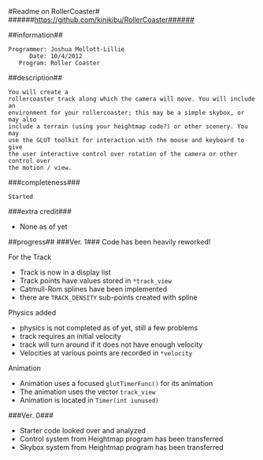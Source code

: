 #Readme on RollerCoaster#
######https://github.com/kinikibu/RollerCoaster######

##information##
```
Programmer: Joshua Mellott-Lillie
      Date: 10/4/2012
   Program: Roller Coaster
```

##description##
```
You will create a
rollercoaster track along which the camera will move. You will include an
environment for your rollercoaster; this may be a simple skybox, or may also
include a terrain (using your heightmap code?) or other scenery. You may
use the GLUT toolkit for interaction with the mouse and keyboard to give
the user interactive control over rotation of the camera or other control over
the motion / view.
```

###completeness###
```
Started
```

###extra credit###
+ None as of yet



##progress##
###Ver. 1###
Code has been heavily reworked!

For the Track
+ Track is now in a display list
+ Track points have values stored in ```*track_view```
+ Catmull-Rom splines have been implemented
+ there are ```TRACK_DENSITY``` sub-points created with spline

Physics added
+ physics is not completed as of yet, still a few problems
+ track requires an initial velocity
+ track will turn around if it does not have enough velocity
+ Velocities at various points are recorded in ```*velocity```

Animation
+ Animation uses a focused ```glutTimerFunc()``` for its animation
+ The animation uses the vector ```track_view```
+ Animation is located in ```Timer(int iunused)```

###Ver. 0###
+ Starter code looked over and analyzed
+ Control system from Heightmap program has been transferred
+ Skybox system from Heightmap program has been transferred
